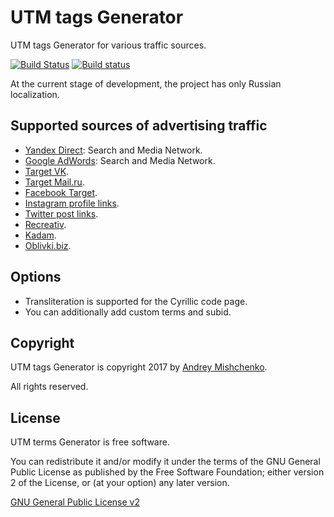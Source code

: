 # UTM tags Generator
UTM tags Generator for various traffic sources.

[![Build Status](https://travis-ci.org/mvandrew/UTMGenerator.svg?branch=master)](https://travis-ci.org/mvandrew/UTMGenerator)
[![Build status](https://ci.appveyor.com/api/projects/status/baaqb7dw8v4kf987?svg=true)](https://ci.appveyor.com/project/mvandrew/utmgenerator)

At the current stage of development, the project has only Russian localization.

## Supported sources of advertising traffic
* [Yandex Direct](https://direct.yandex.ru/): Search and Media Network.
* [Google AdWords](https://adwords.google.com/): Search and Media Network.
* [Target VK](https://vk.com/ads).
* [Target Mail.ru](https://target.my.com/).
* [Facebook Target](https://business.facebook.com/).
* [Instagram profile links](https://www.instagram.com/).
* [Twitter post links](https://twitter.com/).
* [Recreativ](https://recreativ.ru/).
* [Kadam](https://www.kadam.net/).
* [Oblivki.biz](https://oblivki.biz/).

## Options
* Transliteration is supported for the Cyrillic code page.
* You can additionally add custom terms and subid.

## Copyright
UTM tags Generator is copyright 2017 by [Andrey Mishchenko](https://www.facebook.com/andrey.msav).

All rights reserved.

## License
UTM terms Generator is free software.

You can redistribute it and/or modify it under the terms of the GNU General Public License as published by the Free Software Foundation; either version 2 of the License, or (at your option) any later version.

[GNU General Public License v2](http://www.gnu.org/licenses/gpl-2.0.html "GNU General Public License v2")
